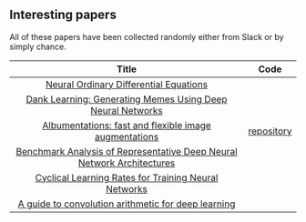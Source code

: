 ## Interesting papers

All of these papers have been collected randomly either from Slack or by simply chance.

| Title | Code |
|:-------:|:------:| 
| [Neural Ordinary Differential Equations](https://arxiv.org/abs/1806.07366) |
| [Dank Learning: Generating Memes Using Deep Neural Networks](https://arxiv.org/abs/1806.04510) |
| [Albumentations: fast and flexible image augmentations](https://arxiv.org/abs/1809.06839) | [repository](https://github.com/albu/albumentations) |
| [Benchmark Analysis of Representative Deep Neural Network Architectures](https://arxiv.org/abs/1810.00736) |
| [Cyclical Learning Rates for Training Neural Networks](https://arxiv.org/abs/1506.01186) |
| [A guide to convolution arithmetic for deep learning](https://arxiv.org/abs/1603.07285) |